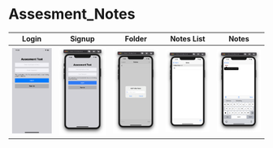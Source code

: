 # Assesment_Notes

|Login|Signup|Folder|Notes List| Notes |
|-|-|-|-|-|
| ![login](https://github.com/adavalli123/Assesment_Notes/blob/master/Images/login.png) | ![signup](https://github.com/adavalli123/Assesment_Notes/blob/master/Images/signup.png) | ![folder](https://github.com/adavalli123/Assesment_Notes/blob/master/Images/folder.png) | ![notesList](https://github.com/adavalli123/Assesment_Notes/blob/master/Images/notes%20list.png) | ![add Notes](https://github.com/adavalli123/Assesment_Notes/blob/master/Images/addnotes.png) |
